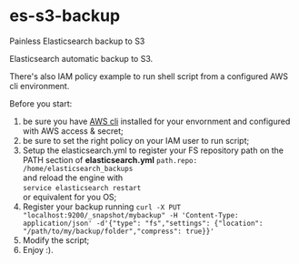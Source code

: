 # es-s3-backup
Painless Elasticsearch backup to S3

Elasticsearch automatic backup to S3.

There's also IAM policy example to run shell script from a configured AWS cli environment.

Before you start:

1. be sure you have [AWS cli](https://docs.aws.amazon.com/en_us/cli/latest/userguide/cli-chap-install.html) installed for your envornment and configured with AWS access & secret;
2. be sure to set the right policy on your IAM user to run script;
3. Setup the elasticsearch.yml to register your FS repository path on the PATH section of **elasticsearch.yml**
``path.repo: /home/elasticsearch_backups
``  
and reload the engine with          
``service elasticsearch restart
``  
or equivalent for you OS;
4. Register your backup running 
`` curl -X PUT "localhost:9200/_snapshot/mybackup" -H 'Content-Type: application/json' -d'{"type": "fs","settings": {"location": "/path/to/my/backup/folder","compress": true}}'
``  
5. Modify the script;
6. Enjoy :).